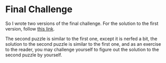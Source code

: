 # Final Challenge

So I wrote two versions of the final challenge.
For the solution to the first version, follow [this link][first].

The second puzzle is similar to the first one, except it is nerfed a bit,
the solution to the second puzzle is similar to the first one, and as an
exercise to the reader, you may challenge yourself to figure out the solution
to the second puzzle by yourself.

[first]: ./firstchallenge.md
